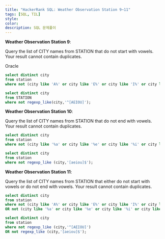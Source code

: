 ```yaml
---
title: "HackerRank SQL: Weather Observation Station 9~11"
tags: [SQL, TIL]
style:
color:
description: SQL 문제풀이
---
```

**Weather Observation Station 9**: <br/>

Query the list of CITY names from STATION that do not start with vowels. Your result cannot contain duplicates. <br/>

Oracle

```sql
select distinct city
from station
where not (city like 'A%' or city like 'E%' or city like 'I%' or city like 'O%' or city like 'U%');
```

```sql
select distinct city
from STATION
where not regexp_like(city,'^[AEIOU]');
```

**Weather Observation Station 10**: <br/>

Query the list of CITY names from STATION that do not end with vowels. Your result cannot contain duplicates.

```sql
select distinct city
from station
where not (city like '%a' or city like '%e' or city like '%i' or city like '%o' or city like '%u');
```

```sql
select distinct city
from station
where not regexp_like (city,'[aeiou]$');
```

**Weather Observation Station 11**: <br/>

Query the list of CITY names from STATION that either do not start with vowels or do not end with vowels. Your result cannot contain duplicates.

```sql
select distinct city
from station
where not (city like 'A%' or city like 'E%' or city like 'I%' or city like 'O%' or city like 'U%')
OR not (city like '%a' or city like '%e' or city like '%i' or city like '%o' or city like '%u');
```

```sql
select distinct city
from station
where not regexp_like (city,'^[AEIOU]')
OR not regexp_like (city,'[aeiou]$');
```
